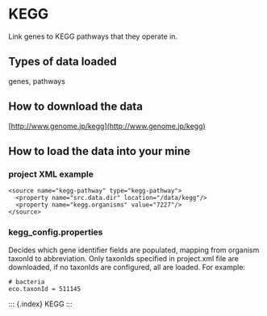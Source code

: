 # KEGG

Link genes to KEGG pathways that they operate in.

## Types of data loaded

genes, pathways

## How to download the data

[http://www.genome.jp/kegg](http://www.genome.jp/kegg)

## How to load the data into your mine

### project XML example

```text
<source name="kegg-pathway" type="kegg-pathway">
  <property name="src.data.dir" location="/data/kegg"/>
  <property name="kegg.organisms" value="7227"/>
</source>
```

### kegg\_config.properties

Decides which gene identifier fields are populated, mapping from organism taxonId to abbreviation. Only taxonIds specified in project.xml file are downloaded, if no taxonIds are configured, all are loaded. For example:

```text
# bacteria
eco.taxonId = 511145
```

::: {.index} KEGG :::

